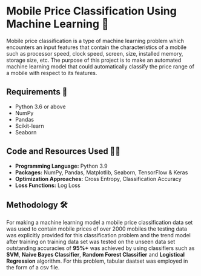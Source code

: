 # Mobile Price Classification Using Machine Learning 🧠
Mobile price classification is a type of machine learning problem which encounters an input features that contain the characteristics of a mobile such as processor speed, clock speed, screen, size, installed memory, storage size, etc. The purpose of this project is to make an automated machine learning model that could automatically classify the price range of a mobile with respect to its features.

## Requirements 📝
- Python 3.6 or above
- NumPy
- Pandas
- Scikit-learn
- Seaborn

## Code and Resources Used 🧑‍💻
- **Programming Language:** Python 3.9
- **Packages:** NumPy, Pandas, Matplotlib, Seaborn, TensorFlow & Keras
- **Optimization Approaches:** Cross Entropy, Classification Accuracy
- **Loss Functions:** Log Loss

## Methodology 🛠️
For making a machine learning model a mobile price classification data set was used to contain mobile prices of over 2000 mobiles the testing data was explicitly provided for this classification problem and the trend model after training on training data set was tested on the unseen data set outstanding accuracies of **95%+** was achieved by using classifiers such as **SVM**, **Naive Bayes Classifier**, **Random Forest Classifier** and **Logistical Regression** algorithm. For this problem, tabular daatset was employed in the form of a csv file.
